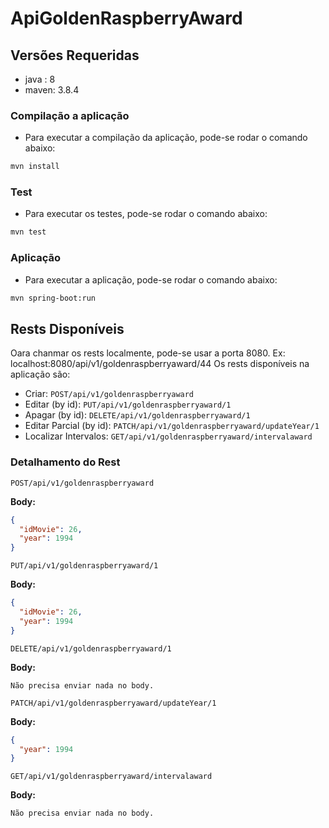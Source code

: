 # ApiGoldenRaspberryAward

## Versões Requeridas
* java : 8
* maven: 3.8.4

### Compilação a aplicação

* Para executar a compilação da aplicação, pode-se rodar o comando abaixo:

```bash
mvn install
```

### Test

* Para executar os testes, pode-se rodar o comando abaixo:

```bash
mvn test
```

### Aplicação

* Para executar a aplicação, pode-se rodar o comando abaixo:

```bash
mvn spring-boot:run
```

## Rests Disponíveis

Oara chanmar os rests localmente, pode-se usar a porta 8080. Ex: localhost:8080/api/v1/goldenraspberryaward/44
Os rests disponíveis na aplicação são:

* Criar: `POST/api/v1/goldenraspberryaward`
* Editar (by id): `PUT/api/v1/goldenraspberryaward/1`
* Apagar (by id): `DELETE/api/v1/goldenraspberryaward/1`
* Editar Parcial (by id): `PATCH/api/v1/goldenraspberryaward/updateYear/1`
* Localizar Intervalos: `GET/api/v1/goldenraspberryaward/intervalaward`

### Detalhamento do Rest

`POST/api/v1/goldenraspberryaward`

**Body:**

```json
{
  "idMovie": 26,
  "year": 1994
}
```

`PUT/api/v1/goldenraspberryaward/1`

**Body:**

```json
{
  "idMovie": 26,
  "year": 1994
}
```

`DELETE/api/v1/goldenraspberryaward/1`

**Body:**

```
Não precisa enviar nada no body.
```

`PATCH/api/v1/goldenraspberryaward/updateYear/1`

**Body:**

```json
{
  "year": 1994
}
```

`GET/api/v1/goldenraspberryaward/intervalaward`

**Body:**

```
Não precisa enviar nada no body.
```
